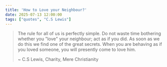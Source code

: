 ```yaml
---
title: 'How to Love your Neighbour?'
date: 2025-07-13 12:00:00
tags: ["quotes", "C.S Lewis"]
---
```


> The rule for all of us is perfectly simple. Do not waste time bothering whether you "love"
> your neighbour; act as if you did. As soon as we do this we find one of the great secrets. When you
> are behaving as if you loved someone, you will presently come to love him.
>
> ~ C.S Lewis, Charity, Mere Christianity
